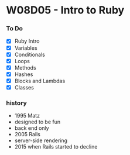 # W08D05 - Intro to Ruby

### To Do
* [x] Ruby Intro
* [x] Variables
* [x] Conditionals
* [x] Loops
* [x] Methods
* [x] Hashes
* [x] Blocks and Lambdas
* [x] Classes

### history
* 1995 Matz
* designed to be fun
* back end only
* 2005 Rails
* server-side rendering
* 2015 when Rails started to decline












